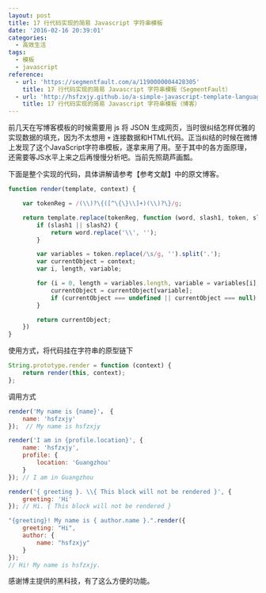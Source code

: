 ```yaml
---
layout: post
title: 17 行代码实现的简易 Javascript 字符串模板
date: '2016-02-16 20:39:01'
categories:
  - 高效生活
tags:
  - 模板
  - javascript
reference:
  - url: 'https://segmentfault.com/a/1190000004428305'
    title: 17 行代码实现的简易 Javascript 字符串模板（SegmentFault）
  - url: 'http://hsfzxjy.github.io/a-simple-javascript-template-language/'
    title: 17 行代码实现的简易 Javascript 字符串模板（博客）
---
```


前几天在写博客模板的时候需要用 js 将 JSON 生成网页，当时很纠结怎样优雅的实现数据的填充，因为不太想用 `+` 连接数据和HTML代码。正当纠结的时候在微博上发现了这个JavaScript字符串模板，遂拿来用了用。至于其中的各方面原理，还需要等JS水平上来之后再慢慢分析吧。当前先照葫芦画瓢。

下面是整个实现的代码，具体讲解请参考【参考文献】中的原文博客。

```javascript
function render(template, context) {

    var tokenReg = /(\\)?\{([^\{\}\\]+)(\\)?\}/g;

    return template.replace(tokenReg, function (word, slash1, token, slash2) {
        if (slash1 || slash2) {  
            return word.replace('\\', '');
        }

        var variables = token.replace(/\s/g, '').split('.');
        var currentObject = context;
        var i, length, variable;

        for (i = 0, length = variables.length, variable = variables[i]; i < length; ++i) {
            currentObject = currentObject[variable];
            if (currentObject === undefined || currentObject === null) return '';
        }

        return currentObject;
    })
}
```

使用方式，将代码挂在字符串的原型链下

```javascript
String.prototype.render = function (context) {
    return render(this, context);
};
```

调用方式

```javascript
render('My name is {name}'， {
    name: 'hsfzxjy'
});  // My name is hsfzxjy

render('I am in {profile.location}', {
    name: 'hsfzxjy',
    profile: {
        location: 'Guangzhou'
    }
}); // I am in Guangzhou

render('{ greeting }. \\{ This block will not be rendered }', {
    greeting: 'Hi'
}); // Hi. { This block will not be rendered }

"{greeting}! My name is { author.name }.".render({
    greeting: "Hi",
    author: {
        name: "hsfzxjy"
    }
});
// Hi! My name is hsfzxjy.
```

感谢博主提供的黑科技，有了这么方便的功能。
